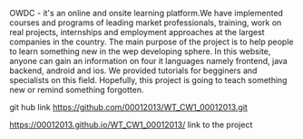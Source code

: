 OWDC - it's an online and onsite learning platform.We have implemented courses and programs of leading market professionals, training, work on real projects, internships and
employment approaches at the largest companies in the country. The main purpose of the project is to help people to learn something new in the wep developing sphere. In this website, anyone can gain an information on four it languages namely frontend, java backend, android and ios. We provided tutorials for begginers and specialists on this field. Hopefully, this project is going to teach something new or remind something forgotten. 
 
git hub link https://github.com/00012013/WT_CW1_00012013.git

https://00012013.github.io/WT_CW1_00012013/ link to the project
